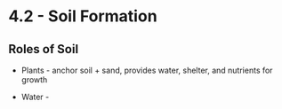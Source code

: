 # 4\.2 - Soil Formation

## **Roles of Soil**

- Plants - anchor soil + sand, provides water, shelter, and nutrients for growth

- Water -